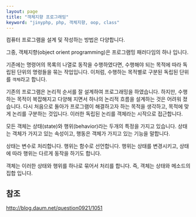 ```yaml
---
layout: page
title: "객체지향 프로그래밍"
keyword: "jinyphp, php, 객체지향, oop, class"
---
```


컴퓨터 프로그램을 설계 및 작성하는 방법은 다양합니다. 

그중, 객체지향(object orient programming)은 프로그램밍 패러다임의 하나 입니다.




기존에는 명령어의 목록의 나열로 동작을 수행하였다면, 수행해야 되는 목적에 따라 독립된 단위의 명령들을 묶는 작업입니다. 이처럼, 수행하는 목적별로 구분된 독립된 단위를 `객체`라고 합니다.

기존의 프로그램은 논리적 순서를 잘 설계하여 프로그래밍을 하였습니다. 하지만, 수행하는 목적이 복잡해지고 다양해 지면서 하나의 논리적 흐름을 설계하는 것은 어려워 졌습니다.
다시 처음으로 돌아가 프로그램이 해결하고자 하는 목적을 생각하고, 목적에 맞게 논리를 구분하는 것입니다. 이러한 독립된 논리를 객체라는 시작으로 접근합니다.

모든 객체는 상태(state)와 행위(behavior)라는 두개의 특정을 가지고 있습니다. 상태는 객체가 가지고 있는 속성이고, 행동은 객체가 가지고 있는 기능을 말합니다.

상태는 변수로 처리합니다. 행위는 함수로 선언합니다. 행위는 상태를 변경시키고, 상태에 따라 행위는 다르게 동작을 하기도 합니다.

객체는 이러한 상태와 행위를 하나로 묶어서 처리를 합니다.
즉, 객체는 상태와 메소드의 집합 입니다.

## 참조
http://blog.daum.net/question0921/1051
